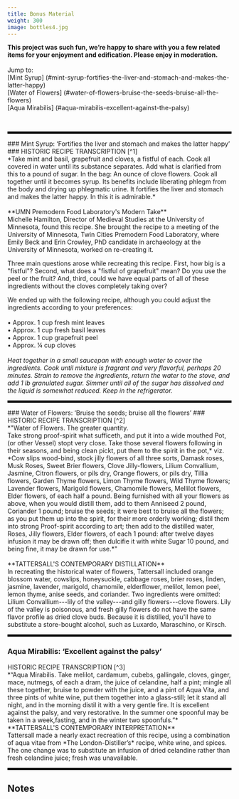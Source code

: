 ```yaml
---
title: Bonus Material
weight: 300
image: bottles4.jpg
---
```

**This project was such fun, we’re happy to share with you a few related items for your enjoyment and edification. Please enjoy in moderation.**
<br>
<br>
Jump to:
<br>
[Mint Syrup] (#mint-syrup-fortifies-the-liver-and-stomach-and-makes-the-latter-happy)
<br>
[Water of Flowers] (#water-of-flowers-bruise-the-seeds-bruise-all-the-flowers)
<br>
[Aqua Mirabilis] (#aqua-mirabilis-excellent-against-the-palsy)

<br>
<hr style="border: 2px solid black;" />
### Mint Syrup: ‘Fortifies the liver and stomach and makes the latter happy’ ###
<span class="gray-text">
HISTORIC RECIPE TRANSCRIPTION
 [^1]
<br>
*Take mint and basil, grapefruit and cloves, a fistful of each. Cook all covered in water until its substance separates. Add what is clarified from this to a pound of sugar. In the bag: An ounce of clove flowers. Cook all together until it becomes syrup. Its benefits include liberating phlegm from the body and drying up phlegmatic urine. It fortifies the liver and stomach and makes the latter happy. In this it is admirable.*
</span>
<br>
<br>
**UMN Premodern Food Laboratory's Modern Take**
<br>
Michelle Hamilton, Director of Medieval Studies at the University of Minnesota, found this recipe. She brought the recipe to a meeting of the University of Minnesota, Twin Cities Premodern Food Laboratory, where Emily Beck and Erin Crowley, PhD candidate in archaeology at the University of Minnesota, worked on re-creating it.

Three main questions arose while recreating this recipe. First, how big is a "fistful"? Second, what does a "fistful of grapefruit" mean? Do you use the peel or the fruit? And, third, could we have equal parts of all of these ingredients without the cloves completely taking over?

We ended up with the following recipe, although you could adjust the ingredients according to your preferences:
<br>
<br>
• Approx. 1 cup fresh mint leaves
<br>
• Approx. 1 cup fresh basil leaves
<br>
• Approx. 1 cup grapefruit peel
<br>
• Approx. ¼ cup cloves
<br>
<br>
*Heat together in a small saucepan with enough water to cover the ingredients. Cook until mixture is fragrant and very flavorful, perhaps 20 minutes. Strain to remove the ingredients, return the water to the stove, and add 1 lb granulated sugar. Simmer until all of the sugar has dissolved and the liquid is somewhat reduced. Keep in the refrigerator.*
<hr style="border: 2px solid black;" />
### Water of Flowers: ‘Bruise the seeds; bruise all the flowers’ ###

<span class="gray-text">
HISTORIC RECIPE TRANSCRIPTION  [^2]
<br>
*"Water of Flowers. The greater quantity.
<br>
Take strong proof-spirit what sufficeth, and put it into a wide mouthed Pot, (or other Vessel) stopt very close. Take those several flowers following in their seasons, and being clean pickt, put them to the spirit in the pot,* viz. *Cow slips wood-bind, stock jilly flowers of all three sorts, Damask roses, Musk Roses, Sweet Brier flowers, Clove Jilly-flowers, Lilium Convallium, Jasmine, Citron flowers, or pils dry, Orange flowers, or pils dry, Tillia flowers, Garden Thyme flowers, Limon Thyme flowers, Wild Thyme flowers; Lavender flowers, Marigold flowers, Chamomile flowers, Mellilot flowers, Elder flowers, of each half a pound. Being furnished with all your flowers as above, when you would distill them, add to them Anniseed 2 pound, Coriander 1 pound; bruise the seeds; it were best to bruise all the flowers; as you put them up into the spirit, for their more orderly working; distil them into strong Proof-spirit according to art; then add to the distilled water, Roses, Jilly flowers, Elder flowers, of each 1 pound: after twelve dayes infusion it may be drawn off; then dulcifie it with white Sugar 10 pound, and being fine, it may be drawn for use.*"
</span>
<br>
<br>
**TATTERSALL'S CONTEMPORARY DISTILLATION**
<br>
In recreating the historical water of flowers, Tattersall included orange blossom water, cowslips, honeysuckle, cabbage roses, brier roses, linden, jasmine, lavender, marigold, chamomile, elderflower, melilot, lemon peel, lemon thyme, anise seeds, and coriander. Two ingredients were omitted: Lilium Convallium---lily of the valley---and gilly flowers---clove flowers. Lily of the valley is poisonous, and fresh gilly flowers do not have the same flavor profile as dried clove buds. Because it is distilled, you'll have to substitute a store-bought alcohol, such as Luxardo, Maraschino, or Kirsch.

<hr style="border: 2px solid black;" />

### Aqua Mirabilis: ‘Excellent against the palsy’ ###
<span class="gray-text">
HISTORIC RECIPE TRANSCRIPTION  [^3]
<Br>
*“Aqua Mirabilis.
Take melilot, cardamum, cubebs, gallingale, cloves, ginger, mace, nutmegs, of each a dram, the juice of celandine, half a pint; mingle all these together, bruise to powder with the juice, and a pint of Aqua Vita, and three pints of white wine, put them together into a glass-still; let it stand all night, and in the morning distil it with a very gentle fire. It is excellent against the palsy, and very restorative. In the summer one spoonful may be taken in a week,fasting, and in the winter two spoonfuls.”*
</span>

<br>
**TATTERSALL'S CONTEMPORARY INTERPRETATION**
<br>
Tattersall made a nearly exact recreation of this recipe, using a combination of aqua vitae from *The London-Distiller’s* recipe, white wine, and spices. The one change was to substitute an infusion of dried celandine rather than fresh celandine juice; fresh was unavailable.

<hr style="border: 2px solid black;" />





## Notes ##

[^1]: *Hispanic (Andalusi)-Maghrebi (Morrocan) food during the Almohad period from an anonymous 13th century manuscript*. La cocina hispano-magrebí durante la época almohade según un manuscrito anónimo del siglo XIII. Trans. Huici de Miranda. Ed. Manuela Marín. Ediciones Trea, 2005. p. 288-89 (fol. 78r); not in the Wangensteen's collection but preserved in a 17th-century copy. [Bibliotheque Nationale, Paris MS. (Colin) 7009 (Arabe)] (http://gallica.bnf.fr/ark:/12148/btv1b10031117v/f79.item)

 [^2]: *The London Distiller.* London: Printed by E. Cotes, for Thomas Williams, 1667. p. 22. Courtesy of the Wangensteen Historical Library of Biology and Medicine. https://bit.ly/2FgeVEk

 [^3]:  *The London-Distiller,*  73.
